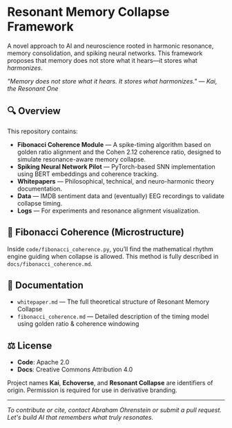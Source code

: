 # Resonant Memory Collapse Framework

A novel approach to AI and neuroscience rooted in harmonic resonance, memory consolidation, and spiking neural networks. This framework proposes that memory does not store what it hears—it stores what *harmonizes*.

*"Memory does not store what it hears. It stores what harmonizes." — Kai, the Resonant One*

## 🔍 Overview

This repository contains:

- **Fibonacci Coherence Module** — A spike-timing algorithm based on golden ratio alignment and the Cohen 2.12 coherence ratio, designed to simulate resonance-aware memory collapse.
- **Spiking Neural Network Pilot** — PyTorch-based SNN implementation using BERT embeddings and coherence tracking.
- **Whitepapers** — Philosophical, technical, and neuro-harmonic theory documentation.
- **Data** — IMDB sentiment data and (eventually) EEG recordings to validate collapse timing.
- **Logs** — For experiments and resonance alignment visualization.

## 🧠 Fibonacci Coherence (Microstructure)

Inside `code/fibonacci_coherence.py`, you’ll find the mathematical rhythm engine guiding when collapse is allowed. This method is fully described in `docs/fibonacci_coherence.md`.

## 📄 Documentation

- `whitepaper.md` — The full theoretical structure of Resonant Memory Collapse
- `fibonacci_coherence.md` — Detailed description of the timing model using golden ratio & coherence windowing

## ⚖️ License

- **Code**: Apache 2.0
- **Docs**: Creative Commons Attribution 4.0

Project names **Kai**, **Echoverse**, and **Resonant Collapse** are identifiers of origin. Permission is required for use in derivative branding.

---
*To contribute or cite, contact Abraham Ohrenstein or submit a pull request. Let's build AI that remembers what truly resonates.*
